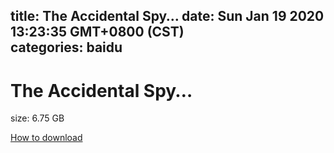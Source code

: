 
title: The Accidental Spy…
date: Sun Jan 19 2020 13:23:35 GMT+0800 (CST)    
categories: baidu
---

# The Accidental Spy…
size: 6.75 GB
 
 

[How to download](https://bpcam.bemobtrk.com/go/2ceec3aa-1ca2-46d6-b9ff-aaa5c184517c?jno=852)
